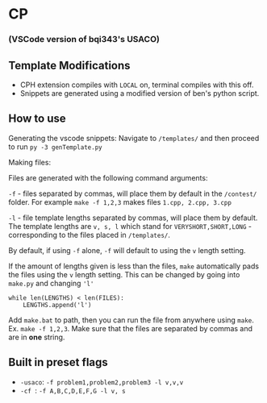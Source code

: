 # CP

### (VSCode version of bqi343's USACO)

## Template Modifications

- CPH extension compiles with `LOCAL` on, terminal compiles with this off.
- Snippets are generated using a modified version of ben's python script.

## How to use

Generating the vscode snippets: Navigate to `/templates/` and then proceed to run `py -3 genTemplate.py`

Making files: 

Files are generated with the following command arguments:

`-f` - files separated by commas, will place them by default in the `/contest/` folder. For example `make -f 1,2,3` makes files `1.cpp, 2.cpp, 3.cpp`

`-l` - file template lengths separated by commas, will place them by default. The template lengths are `v, s, l` which stand for `VERYSHORT,SHORT,LONG` - corresponding to the files placed in `/templates/`.

By default, if using `-f` alone, `-f` will default to using the `v` length setting.

If the amount of lengths given is less than the files, `make` automatically pads the files using the `v` length setting. This can be changed by going into `make.py` and changing `'l'`

```
while len(LENGTHS) < len(FILES):
    LENGTHS.append('l')
```

Add `make.bat` to path, then you can run the file from anywhere using `make`. Ex. `make -f 1,2,3`. Make sure that the files are separated by commas and are in **one** string.

## Built in preset flags

* `-usaco`: `-f problem1,problem2,problem3 -l v,v,v`
* `-cf `: `-f A,B,C,D,E,F,G -l v, s`